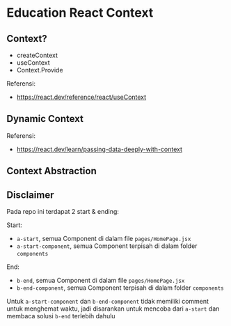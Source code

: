 # Education React Context

## Context?

- createContext
- useContext
- Context.Provide

Referensi:

- https://react.dev/reference/react/useContext

## Dynamic Context

Referensi:

- https://react.dev/learn/passing-data-deeply-with-context

## Context Abstraction

## Disclaimer

Pada repo ini terdapat 2 start & ending:

Start:

- `a-start`, semua Component di dalam file `pages/HomePage.jsx`
- `a-start-component`, semua Component terpisah di dalam folder `components`

End:

- `b-end`, semua Component di dalam file `pages/HomePage.jsx`
- `b-end-component`, semua Component terpisah di dalam folder `components`

Untuk `a-start-component` dan `b-end-component` tidak memiliki comment untuk menghemat waktu, jadi disarankan untuk mencoba dari `a-start` dan membaca solusi `b-end` terlebih dahulu
